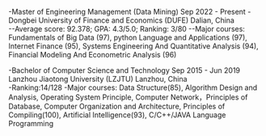 
-Master of Engineering Management (Data Mining)                                      Sep 2022 - Present
-Dongbei University of Finance and Economics (DUFE)                                      Dalian, China                                          
--Average score: 92.378;    GPA: 4.3/5.0;    Ranking: 3/80
--Major courses: Fundamentals of Big Data (97), python Language and Applications (97), Internet Finance (95), Systems Engineering And Quantitative Analysis (94), Financial Modeling And Econometric Analysis (96)

-Bachelor of Computer Science and Technology                                        Sep 2015 - Jun 2019
Lanzhou Jiaotong University (LZJTU)                                                  Lanzhou, China         
-Ranking:14/128
-Major courses: Data Structure(85), Algorithm Design and Analysis, Operating System Principle, Computer Network，Principles of Database, Computer Organization and Architecture, Principles of Compiling(100), Artificial Intelligence(93), C/C++/JAVA Language Programming

